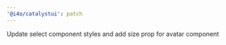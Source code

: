```yaml
---
'@i4o/catalystui': patch
---
```


Update select component styles and add size prop for avatar component
